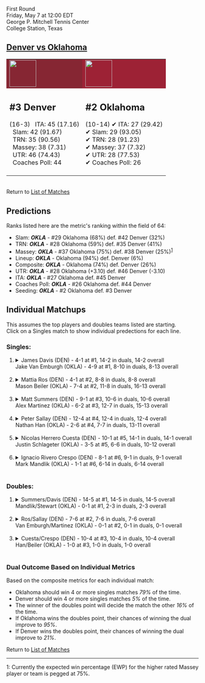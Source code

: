First Round  
Friday, May 7 at 12:00 EDT  
George P. Mitchell Tennis Center  
College Station, Texas  
## [Denver vs Oklahoma](https://www.ncaa.com/game/5833376)  

<table><tr style="background-color: #d9d9d9 !important"><td style="background-color: #862633 !important"><img src="https://www.ncaa.com/sites/default/files/images/logos/schools/d/denver.70.png" width="70" height="70" /></td><td style="background-color: #9D2235 !important"><img src="https://www.ncaa.com/sites/default/files/images/logos/schools/o/oklahoma.70.png" width="70" height="70" /></td></tr><tr>
<td>  

<h2>#3 Denver</h2>  
(16-3)  
&nbsp; ITA: 45 (17.16)<br>  
&nbsp; Slam: 42 (91.67)<br>  
&nbsp; TRN: 35 (90.56)<br>  
&nbsp; Massey: 38 (7.31)<br>  
&nbsp; UTR: 46 (74.43)<br>  
&nbsp; Coaches Poll: 44<br>  
<br>  

</td>
<td>  

<h2>#2 Oklahoma</h2>  
(10-14)  
&#10004; ITA: 27 (29.42)<br>  
&#10004; Slam: 29 (93.05)<br>  
&#10004; TRN: 28 (91.23)<br>  
&#10004; Massey: 37 (7.32)<br>  
&#10004; UTR: 28 (77.53)<br>  
&#10004; Coaches Poll: 26<br>  
<br>  

</td>
</tr></table>  


<br>Return to [List of Matches](../index.md)  

## Predictions  

Ranks listed here are the metric's ranking within the field of 64:  
- Slam: ***OKLA*** - #29 Oklahoma (68%) def. #42 Denver (32%)  
- TRN: ***OKLA*** - #28 Oklahoma (59%) def. #35 Denver (41%)  
- Massey: ***OKLA*** - #37 Oklahoma (75%) def. #38 Denver (25%)<sup>[1](#footnote1)</sup>  
- Lineup: ***OKLA*** - Oklahoma (94%) def. Denver (6%)  
- Composite: ***OKLA*** - Oklahoma (74%) def. Denver (26%)  
- UTR: ***OKLA*** - #28 Oklahoma (+3.10) def. #46 Denver (-3.10)  
- ITA: ***OKLA*** - #27 Oklahoma def. #45 Denver  
- Coaches Poll: ***OKLA*** - #26 Oklahoma def. #44 Denver  
- Seeding: ***OKLA*** - #2 Oklahoma def. #3 Denver  

## Individual Matchups  
This assumes the top players and doubles teams listed are starting.  
Click on a Singles match to show individual predections for each line.  

### Singles:  

<ol>
<li><details>
<summary markdown="span">James Davis (DEN) - 4-1 at #1, 14-2 in duals, 14-2 overall<br>Jake Van Emburgh (OKLA) - 4-9 at #1, 8-10 in duals, 8-13 overall</summary>
<h4>Predictions</h4><ul>
<li>Slam: <b><i>OKLA</i></b> - Emburgh (57%) def. Davis (43%)</li>  
<li>TRN: <b><i>OKLA</i></b> - Emburgh (53%) def. Davis (47%)</li>  
<li>Massey: <b><i>DEN</i></b> - Davis (75%) def. Emburgh (25%)<sup><a href="#footnote1">1</a></sup></li>  
<li>UTR: <b><i>OKLA</i></b> - Emburgh (79%) def. Davis (21%)</li>  
<li>Composite: <b><i>OKLA</i></b> - Emburgh (53%) def. Davis (47%)</li>  
<li>ITA: <b><i>OKLA</i></b> - Emburgh (7.98) def. Davis (6.67)</li>  
</ul>
</details>&nbsp;</li>
<li><details>
<summary markdown="span">Mattia Ros (DEN) - 4-1 at #2, 8-8 in duals, 8-8 overall<br>Mason Beiler (OKLA) - 7-4 at #2, 11-8 in duals, 16-13 overall</summary>
<h4>Predictions</h4><ul>
<li>Slam: <b><i>OKLA</i></b> - Beiler (80%) def. Ros (20%)</li>  
<li>TRN: <b><i>OKLA</i></b> - Beiler (93%) def. Ros (7%)</li>  
<li>Massey: <b><i>OKLA</i></b> - Beiler (75%) def. Ros (25%)<sup><a href="#footnote1">1</a></sup></li>  
<li>UTR: <b><i>OKLA</i></b> - Beiler (92%) def. Ros (8%)</li>  
<li>Composite: <b><i>OKLA</i></b> - Beiler (85%) def. Ros (15%)</li>  
<li>ITA: <b><i>OKLA</i></b> - Beiler (10.05) def. Ros (1.92)</li>  
</ul>
</details>&nbsp;</li>
<li><details>
<summary markdown="span">Matt Summers (DEN) - 9-1 at #3, 10-6 in duals, 10-6 overall<br>Alex Martinez (OKLA) - 6-2 at #3, 12-7 in duals, 15-13 overall</summary>
<h4>Predictions</h4><ul>
<li>Slam: <b><i>OKLA</i></b> - Martinez (71%) def. Summers (29%)</li>  
<li>TRN: <b><i>OKLA</i></b> - Martinez (83%) def. Summers (17%)</li>  
<li>Massey: <b><i>OKLA</i></b> - Martinez (75%) def. Summers (25%)<sup><a href="#footnote1">1</a></sup></li>  
<li>UTR: <b><i>OKLA</i></b> - Martinez (74%) def. Summers (26%)</li>  
<li>Composite: <b><i>OKLA</i></b> - Martinez (76%) def. Summers (24%)</li>  
<li>ITA: <b><i>OKLA</i></b> - Martinez (2.93) def. Summers (2.15)</li>  
</ul>
</details>&nbsp;</li>
<li><details>
<summary markdown="span">Peter Sallay (DEN) - 12-4 at #4, 12-4 in duals, 12-4 overall<br>Nathan Han (OKLA) - 2-6 at #4, 7-7 in duals, 13-11 overall</summary>
<h4>Predictions</h4><ul>
<li>Slam: <b><i>OKLA</i></b> - Han (80%) def. Sallay (20%)</li>  
<li>TRN: <b><i>OKLA</i></b> - Han (87%) def. Sallay (13%)</li>  
<li>Massey: <b><i>OKLA</i></b> - Han (75%) def. Sallay (25%)<sup><a href="#footnote1">1</a></sup></li>  
<li>UTR: <b><i>OKLA</i></b> - Han (86%) def. Sallay (14%)</li>  
<li>Composite: <b><i>OKLA</i></b> - Han (82%) def. Sallay (18%)</li>  
<li>ITA: <b><i>DEN</i></b> - Sallay (2.45) def. Han (1.72)</li>  
</ul>
</details>&nbsp;</li>
<li><details>
<summary markdown="span">Nicolas Herrero Cuesta (DEN) - 10-1 at #5, 14-1 in duals, 14-1 overall<br>Justin Schlageter (OKLA) - 3-5 at #5, 6-6 in duals, 10-12 overall</summary>
<h4>Predictions</h4><ul>
<li>Slam: <b><i>OKLA</i></b> - Schlageter (72%) def. Cuesta (28%)</li>  
<li>TRN: <b><i>OKLA</i></b> - Schlageter (65%) def. Cuesta (35%)</li>  
<li>Massey: <b><i>DEN</i></b> - Cuesta (75%) def. Schlageter (25%)<sup><a href="#footnote1">1</a></sup></li>  
<li>UTR: <b><i>OKLA</i></b> - Schlageter (85%) def. Cuesta (15%)</li>  
<li>Composite: <b><i>OKLA</i></b> - Schlageter (61%) def. Cuesta (39%)</li>  
<li>ITA: <b><i>DEN</i></b> - Cuesta (3.64) def. Schlageter (0.00)</li>  
</ul>
</details>&nbsp;</li>
<li><details>
<summary markdown="span">Ignacio Rivero Crespo (DEN) - 8-1 at #6, 9-1 in duals, 9-1 overall<br>Mark Mandlik (OKLA) - 1-1 at #6, 6-14 in duals, 6-14 overall</summary>
<h4>Predictions</h4><ul>
<li>Slam: <b><i>OKLA</i></b> - Mandlik (91%) def. Crespo (9%)</li>  
<li>TRN: <b><i>OKLA</i></b> - Mandlik (78%) def. Crespo (22%)</li>  
<li>Massey: <b><i>DEN</i></b> - Crespo (75%) def. Mandlik (25%)<sup><a href="#footnote1">1</a></sup></li>  
<li>UTR: <b><i>OKLA</i></b> - Mandlik (99%) def. Crespo (1%)</li>  
<li>Composite: <b><i>OKLA</i></b> - Mandlik (73%) def. Crespo (27%)</li>  
<li>ITA: <b><i>DEN</i></b> - Crespo (3.50) def. Mandlik (0.00)</li>  
</ul>
</details>&nbsp;</li>
</ol>

### Doubles:  

<ol>
<li><details>
<summary markdown="span">Summers/Davis (DEN) - 14-5 at #1, 14-5 in duals, 14-5 overall<br>Mandlik/Stewart (OKLA) - 0-1 at #1, 2-3 in duals, 2-3 overall</summary>
<br>Sorry, we don't have any metrics for this match
</details>&nbsp;</li>
<li><details>
<summary markdown="span">Ros/Sallay (DEN) - 7-6 at #2, 7-6 in duals, 7-6 overall<br>Van Emburgh/Martinez (OKLA) - 0-1 at #2, 0-1 in duals, 0-1 overall</summary>
<br>Sorry, we don't have any metrics for this match
</details>&nbsp;</li>
<li><details>
<summary markdown="span">Cuesta/Crespo (DEN) - 10-4 at #3, 10-4 in duals, 10-4 overall<br>Han/Beiler (OKLA) - 1-0 at #3, 1-0 in duals, 1-0 overall</summary>
<br>Sorry, we don't have any metrics for this match
</details>&nbsp;</li>
</ol>

### Dual Outcome Based on Individual Metrics  
  
Based on the composite metrics for each individual match:  
- Oklahoma should win 4 or more singles matches _79%_ of the time.  
- Denver should win 4 or more singles matches _5%_ of the time.  
- The winner of the doubles point will decide the match the other _16%_ of the time.  
- If Oklahoma wins the doubles point, their chances of winning the dual improve to _95%_.  
- If Denver wins the doubles point, their chances of winning the dual improve to _21%_.  
  
Return to [List of Matches](../index.md)  
  
------
<a name="footnote1">1</a>: Currently the expected win percentage (EWP) for the higher rated Massey player or team is pegged at 75%.
